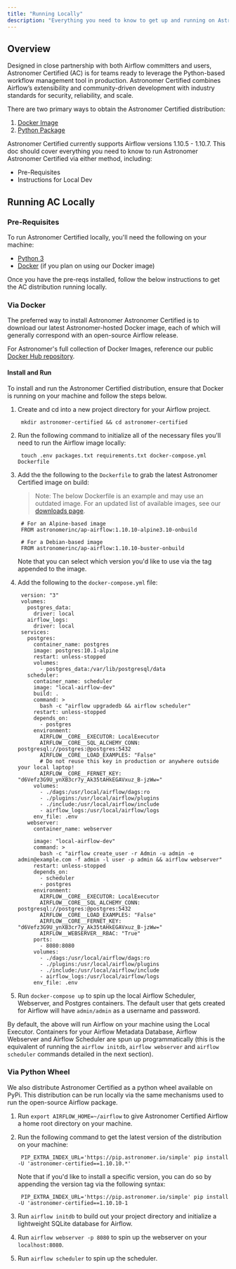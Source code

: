 ```yaml
---
title: "Running Locally"
description: "Everything you need to know to get up and running on Astronomer's distribution of Apache Airflow on your local machine."
---
```


## Overview

Designed in close partnership with both Airflow committers and users, Astronomer Certified (AC) is for teams ready to leverage the Python-based workflow management tool in production. Astronomer Certified combines Airflow’s extensibility and community-driven development with industry standards for security, reliability, and scale.

There are two primary ways to obtain the Astronomer Certified distribution:

1. [Docker Image](https://hub.docker.com/r/astronomerinc/ap-airflow)
2. [Python Package](https://pip.astronomer.io/simple/apache-airflow/)

Astronomer Certified currently supports Airflow versions 1.10.5 - 1.10.7. This doc should cover everything you need to know to run Astronomer Astronomer Certified via either method, including:

- Pre-Requisites
- Instructions for Local Dev

## Running AC Locally

### Pre-Requisites

To run Astronomer Certified locally, you'll need the following on your machine:

- [Python 3](https://www.python.org/downloads/)
- [Docker](https://www.docker.com/products/docker-desktop) (if you plan on using our Docker image)

Once you have the pre-reqs installed, follow the below instructions to get the AC distribution running locally.

### Via Docker

The preferred way to install Astronomer Astronomer Certified is to download our latest Astronomer-hosted Docker image, each of which will generally correspond with an open-source Airflow release.

For Astronomer's full collection of Docker Images, reference our public [Docker Hub repository](https://hub.docker.com/r/astronomerinc/ap-airflow).

#### Install and Run

To install and run the Astronomer Certified distribution, ensure that Docker is running on your machine and follow the steps below.

1. Create and cd into a new project directory for your Airflow project.

        mkdir astronomer-certified && cd astronomer-certified

2. Run the following command to initialize all of the necessary files you'll need to run the Airflow image locally:

        touch .env packages.txt requirements.txt docker-compose.yml Dockerfile

3. Add the the following to the `Dockerfile` to grab the latest Astronomer Certified image on build:

    > Note: The below Dockerfile is an example and may use an outdated image. For an updated list of available images, see our [downloads page](https://astronomer.io/downloads).
  
        # For an Alpine-based image
        FROM astronomerinc/ap-airflow:1.10.10-alpine3.10-onbuild

        # For a Debian-based image
        FROM astronomerinc/ap-airflow:1.10.10-buster-onbuild

    Note that you can select which version you'd like to use via the tag appended to the image.
  
4. Add the following to the `docker-compose.yml` file:

        version: "3"
        volumes:
          postgres_data:
            driver: local
          airflow_logs:
            driver: local
        services:
          postgres:
            container_name: postgres
            image: postgres:10.1-alpine
            restart: unless-stopped
            volumes:
              - postgres_data:/var/lib/postgresql/data
          scheduler:
            container_name: scheduler
            image: "local-airflow-dev"
            build: .
            command: >
              bash -c "airflow upgradedb && airflow scheduler"
            restart: unless-stopped
            depends_on:
              - postgres
            environment:
              AIRFLOW__CORE__EXECUTOR: LocalExecutor
              AIRFLOW__CORE__SQL_ALCHEMY_CONN: postgresql://postgres:@postgres:5432
              AIRFLOW__CORE__LOAD_EXAMPLES: "False"
              # Do not reuse this key in production or anywhere outside your local laptop!
              AIRFLOW__CORE__FERNET_KEY: "d6Vefz3G9U_ynXB3cr7y_Ak35tAHkEGAVxuz_B-jzWw="
            volumes:
              - ./dags:/usr/local/airflow/dags:ro
              - ./plugins:/usr/local/airflow/plugins
              - ./include:/usr/local/airflow/include
              - airflow_logs:/usr/local/airflow/logs
            env_file: .env
          webserver:
            container_name: webserver

            image: "local-airflow-dev"
            command: >
              bash -c "airflow create_user -r Admin -u admin -e admin@example.com -f admin -l user -p admin && airflow webserver"
            restart: unless-stopped
            depends_on:
              - scheduler
              - postgres
            environment:
              AIRFLOW__CORE__EXECUTOR: LocalExecutor
              AIRFLOW__CORE__SQL_ALCHEMY_CONN: postgresql://postgres:@postgres:5432
              AIRFLOW__CORE__LOAD_EXAMPLES: "False"
              AIRFLOW__CORE__FERNET_KEY: "d6Vefz3G9U_ynXB3cr7y_Ak35tAHkEGAVxuz_B-jzWw="
              AIRFLOW__WEBSERVER__RBAC: "True"
            ports:
              - 8080:8080
            volumes:
              - ./dags:/usr/local/airflow/dags:ro
              - ./plugins:/usr/local/airflow/plugins
              - ./include:/usr/local/airflow/include
              - airflow_logs:/usr/local/airflow/logs
            env_file: .env

5. Run `docker-compose up` to spin up the local Airflow Scheduler, Webserver, and Postgres containers. The default user that gets created for Airflow will have `admin/admin` as a username and password.

By default, the above will run Airflow on your machine using the Local Executor.  Containers for your Airflow Metadata Database, Airflow Webserver and Airflow Scheduler are spun up programmatically (this is the equivalent of running the `airflow initdb`, `airflow webserver` and `airflow scheduler` commands detailed in the next section).

### Via Python Wheel

We also distribute Astronomer Certified as a python wheel available on PyPi. This distribution can be run locally via the same mechanisms used to run the open-source Airflow package.

1. Run `export AIRFLOW_HOME=~/airflow` to give Astronomer Certified Airflow a home root directory on your machine.
2. Run the following command to get the latest version of the distribution on your machine:

        PIP_EXTRA_INDEX_URL='https://pip.astronomer.io/simple' pip install -U 'astronomer-certified==1.10.10.*'

    Note that if you'd like to install a specific version, you can do so by appending the version tag via the following syntax:

        PIP_EXTRA_INDEX_URL='https://pip.astronomer.io/simple' pip install -U 'astronomer-certified==1.10.10-1

3. Run `airflow initdb` to build out your project directory and initialize a lightweight SQLite database for Airflow.
4. Run `airflow webserver -p 8080` to spin up the webserver on your `localhost:8080`.
5. Run `airflow scheduler` to spin up the scheduler.